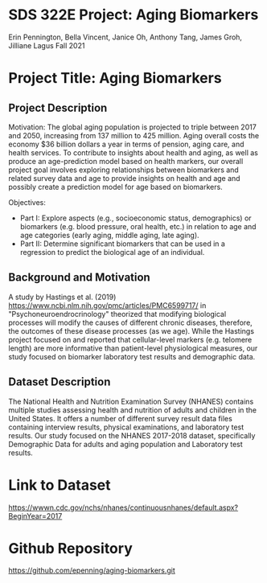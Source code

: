 SDS 322E Project: Aging Biomarkers
================
Erin Pennington, Bella Vincent, Janice Oh, Anthony Tang, James Groh, Jilliane Lagus
Fall 2021

# Project Title: Aging Biomarkers

## Project Description

Motivation: The global aging population is projected to triple between 2017 and 2050, increasing from 137 million to 425 million. Aging overall costs the economy $36 billion dollars a year in terms of pension, aging care, and health services. To contribute to insights about health and aging, as well as produce an age-prediction model based on health markers, our overall project goal involves exploring relationships between biomarkers and related survey data and age to provide insights on health and age and possibly create a prediction model for age based on biomarkers.

Objectives:
- Part I: Explore aspects (e.g., socioeconomic status, demographics) or biomarkers (e.g. blood pressure, oral health, etc.) in relation to age and age categories (early aging, middle aging, late aging).
- Part II: Determine significant biomarkers that can be used in a regression to predict the biological age of an individual. 

## Background and Motivation

A study by Hastings et al. (2019) <https://www.ncbi.nlm.nih.gov/pmc/articles/PMC6599717/> in "Psychoneuroendrocrinology" theorized that modifying biological processes will modify the causes of different chronic diseases, therefore, the outcomes of these disease processes (as we age). While the Hastings project focused on and reported that cellular-level markers (e.g. telomere length) are  more informative than patient-level physiological measures, our study focused on biomarker laboratory test results and demographic data.

## Dataset Description

The National Health and Nutrition Examination Survey (NHANES) contains multiple studies assessing health and nutrition of adults and children in the United States. It offers a number of different survey result data files containing interview results, physical examinations, and laboratory test results. Our study focused on the NHANES 2017-2018 dataset, specifically Demographic Data for adults and aging population and Laboratory test results.

# Link to Dataset

<https://wwwn.cdc.gov/nchs/nhanes/continuousnhanes/default.aspx?BeginYear=2017>

# Github Repository

<https://github.com/epenning/aging-biomarkers.git>

